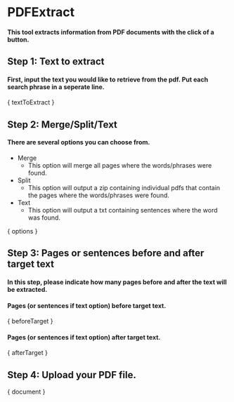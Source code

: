 # PDFExtract
#### This tool extracts information from PDF documents with the click of a button.

## Step 1: Text to extract
#### First, input the text you would like to retrieve from the pdf. Put each search phrase in a seperate line.

{ textToExtract }

## Step 2: Merge/Split/Text
#### There are several options you can choose from.
- Merge
    - This option will merge all pages where the words/phrases were found. 
- Split
    - This option will output a zip containing individual pdfs that contain the pages where the words/phrases were found.
- Text
    - This option will output a txt containing sentences where the word was found.
    
{ options }

## Step 3: Pages or sentences before and after target text
#### In this step, please indicate how many pages before and after the text will be extracted.
#### Pages (or sentences if text option) before target text.
{ beforeTarget }
#### Pages (or sentences if text option) after target text.
{ afterTarget }

## Step 4: Upload your PDF file.
{ document }